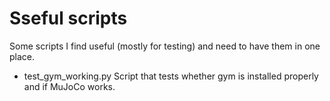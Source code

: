 # Sseful scripts

Some scripts I find useful (mostly for testing) and need to have them in one place.

- test_gym_working.py
Script that tests whether gym is installed properly and if MuJoCo works.
